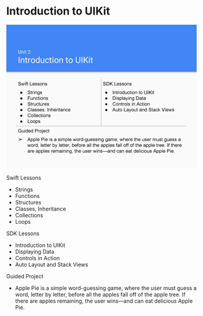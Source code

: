 # Introduction to UIKit

![App Development with Swift, by Apple](./ADwS-Introduction_to_UIKit.png)

Swift Lessons
- Strings
- Functions
- Structures
- Classes, Inheritance
- Collections
- Loops

SDK Lessons
- Introduction to UIKit
- Displaying Data
- Controls in Action
- Auto Layout and Stack Views

Guided Project
- Apple Pie is a simple word-guessing game, where the user must guess a word, letter by letter, before all the apples fall off of the apple tree. If there are apples remaining, the user wins—and can eat delicious Apple Pie.

